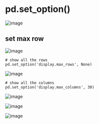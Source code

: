 # pd.set_option()

![image](https://user-images.githubusercontent.com/60442877/230985176-cb70309c-deaf-450f-a3be-2bd4bdab034a.png)

## set max row

![image](https://user-images.githubusercontent.com/60442877/230985135-7ae59dde-ac1a-4e6f-942d-0f5dcb4e3cfe.png)

    # show all the rows
    pd.set_option('display.max_rows', None)

![image](https://user-images.githubusercontent.com/60442877/230984807-0db5d6c7-f915-413f-aa1d-cc125be5119f.png)
  
    # show all the columns
    pd.set_option('display.max_columns', 30)
    
![image](https://user-images.githubusercontent.com/60442877/230984958-59f672b8-6b26-45e2-8fea-eb59bcb77b17.png)

![image](https://user-images.githubusercontent.com/60442877/230984992-08c9f583-d4fc-4642-91cb-32f8875c822a.png)

![image](https://user-images.githubusercontent.com/60442877/230985020-ec671f4d-1ac8-4ee3-8900-a57d226df4eb.png)
